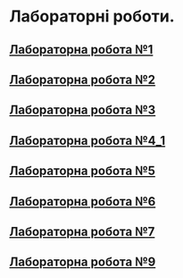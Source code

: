 # Лабораторні роботи.
## [Лабораторна робота №1](src/main/java/org/university/lab1/README.md)
## [Лабораторна робота №2](src/main/java/org/university/lab2/README.md)
## [Лабораторна робота №3](src/main/java/org/university/lab3/README.md)
## [Лабораторна робота №4_1](src/main/java/org/university/lab4_1/README.md)
## [Лабораторна робота №5](src/main/java/org/university/lab5/README.md)
## [Лабораторна робота №6](src/main/java/org/university/lab6/README.md)
## [Лабораторна робота №7](src/main/java/org/university/lab7/README.md)
## [Лабораторна робота №9](src/main/java/org/university/lab9/README.md)

